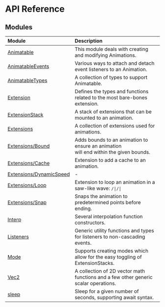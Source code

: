 # API Reference

## Modules

| Module | Description |
| :------ | :------ |
| [Animatable](Animatable/index.md) | This module deals with creating and modifying Animations. |
| [AnimatableEvents](AnimatableEvents/index.md) | Various ways to attach and detach event listeners to an Animation. |
| [AnimatableTypes](AnimatableTypes/index.md) | A collection of types to support Animatable. |
| [Extension](Extension/index.md) | Defines the types and functions related to the most bare-bones<br />extension. |
| [ExtensionStack](ExtensionStack/index.md) | A stack of extensions that can be mounted to an animation. |
| [Extensions](Extensions/index.md) | A collection of extensions used for animations. |
| [Extensions/Bound](Extensions/Bound/index.md) | Adds bounds to an animation to ensure an animation<br />will end within the given bounds. |
| [Extensions/Cache](Extensions/Cache/index.md) | Extension to add a cache to an animation. |
| [Extensions/DynamicSpeed](Extensions/DynamicSpeed/index.md) | - |
| [Extensions/Loop](Extensions/Loop/index.md) | Extension to loop an animation in a saw-like wave: `/\|/\|` |
| [Extensions/Snap](Extensions/Snap/index.md) | Snaps the animation to predetermined points before ending. |
| [Interp](Interp/index.md) | Several interpolation function constructors. |
| [Listeners](Listeners/index.md) | Generic utility functions and types for listeners to non-cascading events. |
| [Mode](Mode/index.md) | Supports creating modes which allow for the easy toggling of ExtensionStacks. |
| [Vec2](Vec2/index.md) | A collection of 2D vector math functions and a few other generic scalar operations. |
| [sleep](sleep/index.md) | Sleep for a given number of seconds, supporting await syntax. |
